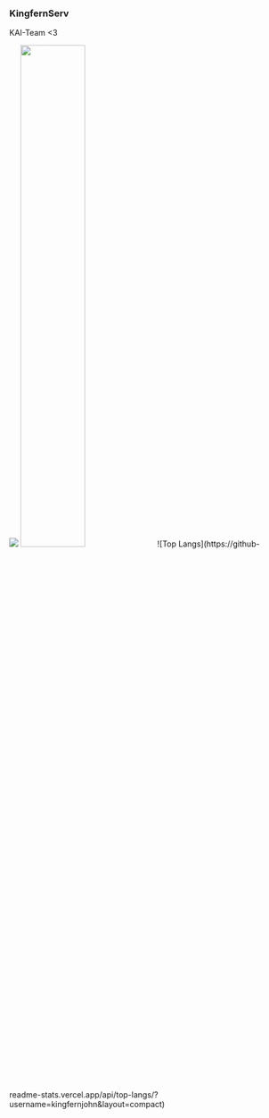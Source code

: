 ### KingfernServ

KAI-Team <3

<img src="https://github-readme-stats.vercel.app/api?username=kingfernjohn&&show_icons=true&title_color=ffffff&icon_color=bb2acf&text_color=daf7dc&bg_color=151515">
<img src="https://github-readme-streak-stats.herokuapp.com/?user=kingfernjohn&theme=dark" width="48%" >
![Top Langs](https://github-readme-stats.vercel.app/api/top-langs/?username=kingfernjohn&layout=compact)

